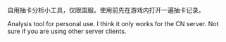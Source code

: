 自用抽卡分析小工具，仅限国服。使用前先在游戏内打开一遍抽卡记录。

Analysis tool for personal use. I think it only works for the CN server. Not sure if you are using other server clients.

